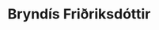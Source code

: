 ---
type: "staff"
title: "Bryndís Friðriksdóttir"
job: "Samgönguverkfræðingur hjá Vegagerðinni"
subjob: null
email: "bryndis@borgarlinan.is"
---